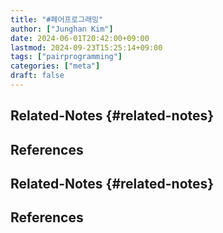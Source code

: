 ```yaml
---
title: "#페어프로그래밍"
author: ["Junghan Kim"]
date: 2024-06-01T20:42:00+09:00
lastmod: 2024-09-23T15:25:14+09:00
tags: ["pairprogramming"]
categories: ["meta"]
draft: false
---
```


<!--more-->


## Related-Notes {#related-notes}

## References

<style>.csl-entry{text-indent: -1.5em; margin-left: 1.5em;}</style><div class="csl-bib-body">
</div>


## Related-Notes {#related-notes}

## References

<style>.csl-entry{text-indent: -1.5em; margin-left: 1.5em;}</style><div class="csl-bib-body">
</div>
